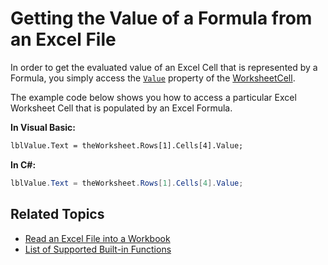 ﻿<!--
|metadata|
{
    "fileName": "excelengine-getting-the-value-of-a-formula-from-an-excel-file",
    "controlName": "Infragistics Excel Library",
    "tags": ["How Do I"]
}
|metadata|
-->

# Getting the Value of a Formula from an Excel File

In order to get the evaluated value of an Excel Cell that is represented by a Formula, you simply access the [`Value`](Infragistics.Web.Mvc.Documents.Excel~Infragistics.Documents.Excel.WorksheetCell~Value.html "Link to the API Reference Guide to the value member.") property of the [WorksheetCell](Infragistics.Web.Mvc.Documents.Excel~Infragistics.Documents.Excel.WorksheetCell.html "Link to the API Reference Guide to the worksheetcell member.").

The example code below shows you how to access a particular Excel Worksheet Cell that is populated by an Excel Formula.

**In Visual Basic:**
```vb
lblValue.Text = theWorksheet.Rows[1].Cells[4].Value;
```
**In C#:**
```csharp
lblValue.Text = theWorksheet.Rows[1].Cells[4].Value;
```
## Related Topics
- [Read an Excel File into a Workbook](ExcelEngine-Read-an-Excel-File-Into-a-Workbook.html "Explains how to read and excel file into a workbook.")
- [List of Supported Built-in Functions](ExcelEngine-List-of-Supported-Built-in-Functions.html "List of supported and unsupported Excel functions.")
 

 


